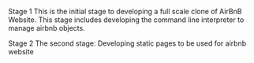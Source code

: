 Stage 1
This is the initial stage to developing a full scale clone of AirBnB Website. This stage includes developing the command line interpreter to manage airbnb objects.

Stage 2
The second stage: Developing static pages to be used for airbnb website
